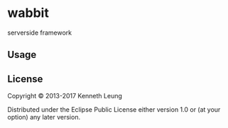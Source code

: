 wabbit
=====
serverside framework

## Usage


## License

Copyright © 2013-2017 Kenneth Leung

Distributed under the Eclipse Public License either version 1.0 or (at
your option) any later version.


